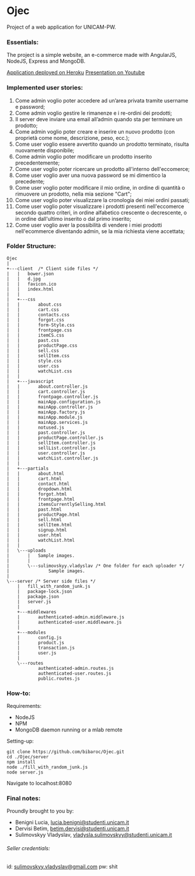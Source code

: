 # Ojec
Project of a web application for UNICAM-PW.

### Essentials: 

The project is a simple website, an e-commerce made with AngularJS, NodeJS, Express and MongoDB.

[Application deployed on Heroku](http://ojec.herokuapp.com)
[Presentation on Youtube](https://youtu.be/g4pQ8zZ3ImY)

### Implemented user stories:
1. Come admin voglio poter accedere ad un’area privata tramite username e password;
2. Come admin voglio gestire le rimanenze e i re-ordini dei prodotti;
3. Il server deve inviare una email all’admin quando sta per terminare un prodotto;
4. Come admin voglio poter creare e inserire un nuovo prodotto (con proprietà come nome, descrizione, peso, ecc.);
5. Come user voglio essere avvertito quando un prodotto terminato, risulta nuovamente disponibile;
6. Come admin voglio poter modificare un prodotto inserito precedentemente;
7. Come user voglio poter ricercare un prodotto all'interno dell'eccomerce;
8. Come user voglio aver una nuova password se mi dimentico la precedente;  
9. Come user voglio poter modificare il mio ordine, in ordine di quantità o rimuovere un prodotto, nella mia sezione "Cart";
10. Come user voglio poter visualizzare la cronologia dei miei ordini passati;
11. Come user voglio poter visualizzare i prodotti presenti nell'eccomerce secondo quattro criteri, in ordine alfabetico crescente o decrescente, o in ordine dall'ultimo inserito o dal primo inserito;
12. Come user voglio aver la possibilità di vendere i miei prodotti nell'ecommerce diventando admin, se la mia richiesta viene accettata;

### Folder Structure:

    Ojec
    |               
    +---client  /* Client side files */
    |   |   bower.json
    |   |   d.jpg
    |   |   favicon.ico
    |   |   index.html
    |   |   
    |   +---css
    |   |       about.css
    |   |       cart.css
    |   |       contacts.css
    |   |       forgot.css
    |   |       form-Style.css
    |   |       frontpage.css
    |   |       itemCS.css
    |   |       past.css
    |   |       productPage.css
    |   |       sell.css
    |   |       sellItem.css
    |   |       style.css
    |   |       user.css
    |   |       watchList.css
    |   |       
    |   +---javascript
    |   |       about.controller.js
    |   |       cart.controller.js
    |   |       frontpage.controller.js
    |   |       mainApp.configuration.js
    |   |       mainApp.controller.js
    |   |       mainApp.factory.js
    |   |       mainApp.module.js
    |   |       mainApp.services.js
    |   |       notused.js
    |   |       past.controller.js
    |   |       productPage.controller.js
    |   |       sellItem.controller.js
    |   |       sellList.controller.js
    |   |       user.controller.js
    |   |       watchList.controller.js
    |   |       
    |   +---partials
    |   |       about.html
    |   |       cart.html
    |   |       contact.html
    |   |       dropdown.html
    |   |       forgot.html
    |   |       frontpage.html
    |   |       itemsCurrentlySelling.html
    |   |       past.html
    |   |       productPage.html
    |   |       sell.html
    |   |       sellItem.html
    |   |       signup.html
    |   |       user.html
    |   |       watchList.html
    |   |       
    |   \---uploads
    |       |   Sample images.
    |       |   
    |       \---sulimovskyy.vladyslav /* One folder for each uploader */
    |               Sample images.
    |               
    \---server /* Server side files */
        |   fill_with_random_junk.js
        |   package-lock.json
        |   package.json
        |   server.js
        |   
        +---middlewares
        |       authenticated-admin.middleware.js
        |       authenticated-user.middleware.js
        |       
        +---modules
        |       config.js
        |       product.js
        |       transaction.js
        |       user.js
        |           
        \---routes
                authenticated-admin.routes.js
                authenticated-user.routes.js
                public.routes.js
            
### How-to:
Requirements:
* NodeJS 
* NPM 
* MongoDB daemon running or a mlab remote

Setting-up:

    git clone https://github.com/bibaroc/Ojec.git
    cd ./Ojec/server
    npm install 
    node ./fill_with_random_junk.js
    node server.js

Navigate to localhost:8080

### Final notes:

Proundly brought to you by:
* Benigni Lucia, lucia.benigni@studenti.unicam.it
* Dervisi Betim, betim.dervisi@studenti.unicam.it
* Sulimovskyy Vladyslav, vladysla.sulimovskyy@studenti.unicam.it

###### Seller credentials:
id: sulimovskyy.vladyslav@gmail.com
pw: shit
